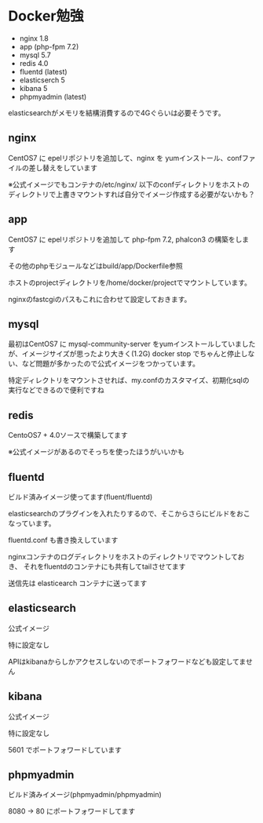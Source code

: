 # Docker勉強

- nginx 1.8
- app (php-fpm 7.2)
- mysql 5.7
- redis 4.0
- fluentd (latest)
- elasticserch 5
- kibana 5
- phpmyadmin (latest)

elasticsearchがメモリを結構消費するので4Gぐらいは必要そうです。

## nginx

CentOS7 に epelリポジトリを追加して、nginx を yumインストール、confファイルの差し替えをしています

※公式イメージでもコンテナの/etc/nginx/ 以下のconfディレクトリをホストのディレクトリで上書きマウントすれば自分でイメージ作成する必要がないかも？

## app

CentOS7 に epelリポジトリを追加して php-fpm 7.2, phalcon3 の構築をします

その他のphpモジュールなどはbuild/app/Dockerfile参照

ホストのprojectディレクトリを/home/docker/projectでマウントしています。

nginxのfastcgiのパスもこれに合わせて設定しておきます。

## mysql

最初はCentOS7 に mysql-community-server をyumインストールしていましたが、イメージサイズが思ったより大きく(1.2G)
docker stop でちゃんと停止しない、など問題が多かったので公式イメージをつかっています。

特定ディレクトリをマウントさせれば、my.confのカスタマイズ、初期化sqlの実行などできるので便利ですね

## redis

CentoOS7 + 4.0ソースで構築してます

※公式イメージがあるのでそっちを使ったほうがいいかも

## fluentd

ビルド済みイメージ使ってます(fluent/fluentd)

elasticsearchのプラグインを入れたりするので、そこからさらにビルドをおこなっています。

fluentd.conf も書き換えしています

nginxコンテナのログディレクトリをホストのディレクトリでマウントしておき、
それをfluentdのコンテナにも共有してtailさせてます

送信先は elasticearch コンテナに送ってます

## elasticsearch

公式イメージ

特に設定なし

APIはkibanaからしかアクセスしないのでポートフォワードなども設定してません

## kibana

公式イメージ

特に設定なし

5601 でポートフォワードしています

## phpmyadmin

ビルド済みイメージ(phpmyadmin/phpmyadmin)

8080 -> 80 にポートフォワードしてます

